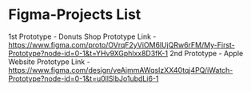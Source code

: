 # Figma-Projects List
1st Prototype - Donuts Shop Prototype Link - https://www.figma.com/proto/OVrqF2yViOM6lUjQRw6rFM/My-First-Prototype?node-id=0-1&t=YHv9XGphlxx8D3fK-1
2nd Prototype - Apple Website Prototype Link - https://www.figma.com/design/veAjmmAWqsIzXX40tqj4PQ/iWatch-Prototype?node-id=0-1&t=u0llSlbJo1ubdLi6-1
